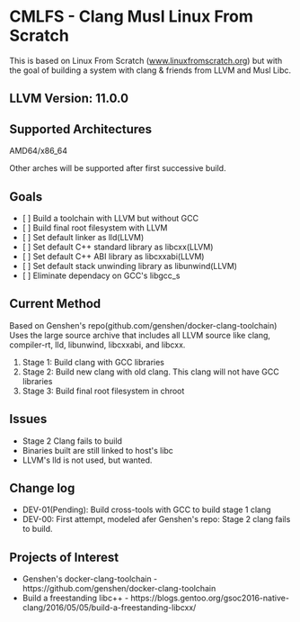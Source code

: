 # CMLFS - Clang Musl Linux From Scratch

This is based on Linux From Scratch (www.linuxfromscratch.org) but with the goal of building a system with clang & friends from LLVM and Musl Libc.

## LLVM Version: 11.0.0

## Supported Architectures

AMD64/x86_64

Other arches will be supported after first successive build.

## Goals

<ul>
<li> [ ] Build a toolchain with LLVM but without GCC</li>
<li> [ ] Build final root filesystem with LLVM</li>
<li> [ ] Set default linker as lld(LLVM)</li>
<li> [ ] Set default C++ standard library as libcxx(LLVM)</li>
<li> [ ] Set default C++ ABI library as libcxxabi(LLVM)</li>
<li> [ ] Set default stack unwinding library as libunwind(LLVM)</li>
<li> [ ] Eliminate dependacy on GCC's libgcc_s</li>
</ul>

## Current Method
Based on Genshen's repo(github.com/genshen/docker-clang-toolchain)
Uses the large source archive that includes all LLVM source like clang, 
compiler-rt, lld, libunwind, libcxxabi, and libcxx.
<ol>
<li>Stage 1: Build clang with GCC libraries</li>
<li>Stage 2: Build new clang with old clang. This clang will not have GCC libraries</li>
<li>Stage 3: Build final root filesystem in chroot</li>
</ol>

## Issues
<ul>
<li>Stage 2 Clang fails to build</li>
<li>Binaries built are still linked to host's libc</li>
<li>LLVM's lld is not used, but wanted.</li>
</ul>

## Change log

<ul>
<li>DEV-01(Pending): Build cross-tools with GCC to build stage 1 clang</li>
<li>DEV-00: First attempt, modeled afer Genshen's repo: Stage 2 clang fails to build.</li>
</ul>

## Projects of Interest
<ul>
<li>Genshen's docker-clang-toolchain - https://github.com/genshen/docker-clang-toolchain</li>
<li>Build a freestanding libc++ - https://blogs.gentoo.org/gsoc2016-native-clang/2016/05/05/build-a-freestanding-libcxx/ </li>
</ul>
